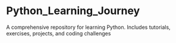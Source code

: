 # Python_Learning_Journey
A comprehensive repository for learning Python. Includes tutorials, exercises, projects, and coding challenges
